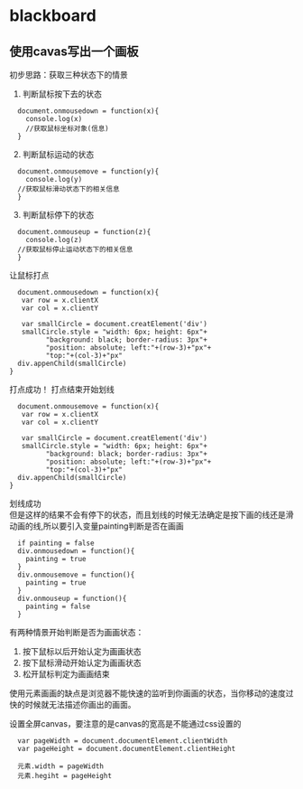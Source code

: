 # blackboard

## 使用cavas写出一个画板
初步思路：获取三种状态下的情景<br>
1. 判断鼠标按下去的状态
```
  document.onmousedown = function(x){
    console.log(x)
    //获取鼠标坐标对象(信息)
  }
```

2. 判断鼠标运动的状态
```
  document.onmousemove = function(y){
    console.log(y)
  //获取鼠标滑动状态下的相关信息
  }
```
3. 判断鼠标停下的状态
```
  document.onmouseup = function(z){
    console.log(z)
  //获取鼠标停止运动状态下的相关信息
  }
```
让鼠标打点<br>
```
  document.onmousedown = function(x){
   var row = x.clientX
   var col = x.clientY

   var smallCircle = document.creatElement('div')
   smallCircle.style = "width: 6px; height: 6px"+
         "background: black; border-radius: 3px"+ 
         "position: absolute; left:"+(row-3)+"px"+
         "top:"+(col-3)+"px"
  div.appenChild(smallCircle)
}
```
打点成功！
打点结束开始划线<br>
```
  document.onmousemove = function(x){
   var row = x.clientX
   var col = x.clientY

   var smallCircle = document.creatElement('div')
   smallCircle.style = "width: 6px; height: 6px"+
         "background: black; border-radius: 3px"+ 
         "position: absolute; left:"+(row-3)+"px"+
         "top:"+(col-3)+"px"
  div.appenChild(smallCircle)
}
```
划线成功<br>
但是这样的结果不会有停下的状态，而且划线的时候无法确定是按下画的线还是滑动画的线,所以要引入变量painting判断是否在画画
```
  if painting = false
  div.onmousedown = function(){
    painting = true
  }
  div.onmousemove = function(){
    painting = true
  }
  div.onmouseup = function(){
    painting = false
  }
```
有两种情景开始判断是否为画画状态：<br>
1. 按下鼠标以后开始认定为画画状态<br>
2. 按下鼠标滑动开始认定为画画状态<br>
3. 松开鼠标判定为画画结束<br>

使用元素画画的缺点是浏览器不能快速的监听到你画画的状态，当你移动的速度过快的时候就无法描述你画出的画面。<br>

设置全屏canvas，要注意的是canvas的宽高是不能通过css设置的<br>
```
  var pageWidth = document.documentElement.clientWidth
  var pageHeight = document.documentElement.clientHeight  

  元素.width = pageWidth
  元素.hegiht = pageHeight
```